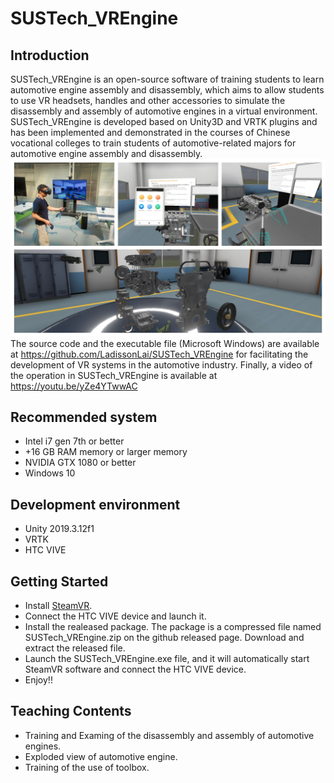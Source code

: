 SUSTech_VREngine
===============

## Introduction
SUSTech_VREngine is an open-source software of training students to learn automotive engine assembly and disassembly, which aims to allow students to use VR headsets, handles and other accessories to simulate the disassembly and assembly of automotive engines in a virtual environment. SUSTech_VREngine is developed based on Unity3D and VRTK plugins and has been implemented and demonstrated in the courses of Chinese vocational colleges to train students of automotive-related majors for automotive engine assembly and disassembly. 
![](./Docs/overview.png)
The source code and the executable file (Microsoft Windows) are available at https://github.com/LadissonLai/SUSTech_VREngine for facilitating the development of VR systems in the automotive industry. Finally, a video of the operation in SUSTech_VREngine is available at https://youtu.be/yZe4YTwwAC


## Recommended system
* Intel i7 gen 7th or better
* +16 GB RAM memory or larger memory
* NVIDIA GTX 1080 or better
* Windows 10

## Development environment
* Unity 2019.3.12f1
* VRTK
* HTC VIVE

## Getting Started
* Install [SteamVR](https://store.steampowered.com/app/250820/SteamVR/).
* Connect the HTC VIVE device and launch it.
* Install the realeased package. The package is a compressed file named SUSTech_VREngine.zip on the github released page. Download and extract the released file.
* Launch the SUSTech_VREngine.exe file, and it will automatically start SteamVR software and connect the HTC VIVE device.
* Enjoy!!
  
## Teaching Contents
* Training and Examing of the disassembly and assembly of automotive engines.
* Exploded view of automotive engine.
* Training of the use of toolbox.
